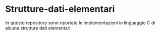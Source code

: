 # Strutture-dati-elementari
In questo repository sono riportate le implementazioni in linguaggio C di alcune strutture dati elementari.
